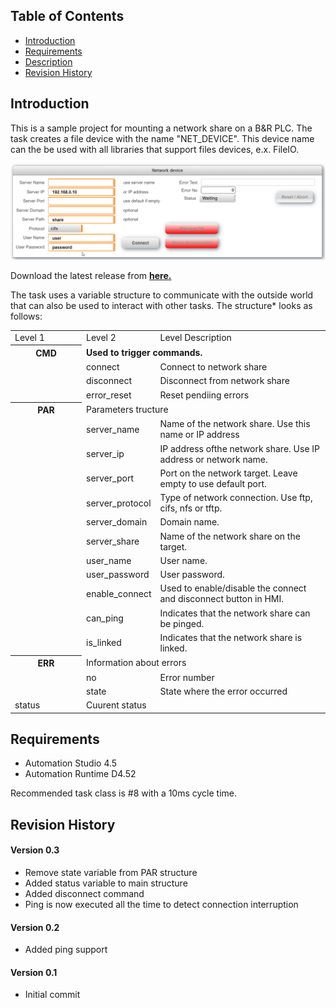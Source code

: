 ## Table of Contents
* [Introduction](#Introduction)
* [Requirements](#Requirements)
* [Description](#Description)
* [Revision History](#Revision-History)

<a name="Introduction"></a>
## Introduction
This is a sample project for mounting a network share on a B&R PLC. The task creates a file device with the name "NET_DEVICE". This device name can the be used with all libraries that support files devices, e.x. FileIO.

![](Logical/mappView/Resources/Media/screenshot_main.png)

Download the latest release from [**here.**](https://github.com/br-automation-com/AS-NET/releases) 

<a name="Description"></a>
The task uses a variable structure to communicate with the outside world that can also be used to interact with other tasks. The structure* looks as follows:

<table>
  <tr>
    <td width=100>Level 1</td>
    <td>Level 2</td>
    <td>Level Description</td>
  </tr>
  <tr style="font-weight:bold">
    <th>CMD</th>
    <td colspan="3">Used to trigger commands.</td>
  </tr>
  <tr>
   <td></td>
   <td>connect</td>
   <td colspan="3">Connect to network share</td>
  </tr>
  <tr>
   <td></td>
   <td>disconnect</td>
   <td colspan="3">Disconnect from network share</td>
  </tr>
  <tr>
   <td></td>
   <td>error_reset</td>
   <td colspan="3">Reset pendiing errors</td>
  </tr>
    <th> PAR </th>
    <td colspan="3">Parameters tructure</td>
  </tr>
   <tr>
   <td></td>
   <td>server_name</td>
   <td colspan="3">Name of the network share. Use this name or IP address</td>
  </tr>
    <tr>
   <td></td>
   <td>server_ip</td>
   <td colspan="3">IP address ofthe network share. Use IP address or network name.</td>
  </tr>
    <tr>
   <td></td>
   <td>server_port</td>
   <td colspan="3">Port on the network target. Leave empty to use default port.</td>
  </tr>
      <tr>
   <td></td>
   <td>server_protocol</td>
   <td colspan="3">Type of network connection. Use ftp, cifs, nfs or tftp.</td>
  </tr>
      <tr>
   <td></td>
   <td>server_domain</td>
   <td colspan="3">Domain name.</td>
  </tr>
      <tr>
   <td></td>
   <td>server_share</td>
   <td colspan="3">Name of the network share on the target.</td>
  </tr>
      <tr>
   <td></td>
   <td>user_name</td>
   <td colspan="3">User name.</td>
  </tr>
      <tr>
   <td></td>
   <td>user_password</td>
   <td colspan="3">User password.</td>
  </tr>
        <tr>
   <td></td>
   <td>enable_connect</td>
   <td colspan="3">Used to enable/disable the connect and disconnect button in HMI.</td>
  </tr>
          <tr>
   <td></td>
   <td>can_ping</td>
   <td colspan="3">Indicates that the network share can be pinged.</td>
  </tr>
        <tr>
   <td></td>
   <td>is_linked</td>
   <td colspan="3">Indicates that the network share is linked.</td>
  </tr>
   <tr>
    <th> ERR </th>
    <td colspan="3">Information about errors</td>
  </tr>
   <tr>
   <td></td>
   <td>no</td>
   <td colspan="3">Error number</td>
  </tr>
  <tr>
   <td></td>
   <td>state</td>
   <td colspan="3">State where the error occurred</td>
  </tr>
  <tr>
   <td>status</td>
   <td colspan="3">Cuurent status</td>
  </tr>
</table>

<a name="Requirements"></a>
## Requirements
* Automation Studio 4.5
* Automation Runtime D4.52

Recommended task class is #8 with a 10ms cycle time.

<a name="Revision-History"></a>
## Revision History

#### Version 0.3
- Remove state variable from PAR structure
- Added status variable to main structure
- Added disconnect command
- Ping is now executed all the time to detect connection interruption

#### Version 0.2
- Added ping support

#### Version 0.1
- Initial commit
